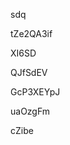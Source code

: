 sdq
































tZe2QA3if
















XI6SD








QJfSdEV




GcP3XEYpJ


uaOzgFm

cZibe
